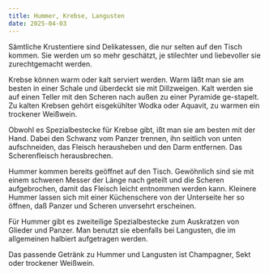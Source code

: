```yaml
---
title: Hummer, Krebse, Langusten
date: 2025-04-03
---
```


Sämtliche Krustentiere sind Delikatessen, die nur selten auf den Tisch kommen. Sie werden um so mehr geschätzt, je stilechter und liebevoller sie zurechtgemacht werden.

Krebse können warm oder kalt serviert werden. Warm läßt man sie am besten in einer Schale und überdeckt sie mit Dillzweigen. Kalt werden sie auf einen Teller mit den Scheren nach außen zu einer Pyramide ge-stapelt. Zu kalten Krebsen gehört eisgekühlter Wodka oder Aquavit, zu warmen ein trockener Weißwein.

Obwohl es Spezialbestecke für Krebse gibt, ißt man sie am besten mit der Hand. Dabei den Schwanz vom Panzer trennen, ihn seitlich von unten aufschneiden, das Fleisch herausheben und den Darm entfernen.
Das Scherenfleisch herausbrechen.

Hummer kommen bereits geöffnet auf den Tisch. Gewöhnlich sind sie mit einem schweren Messer der Länge nach geteilt und die Scheren aufgebrochen, damit das Fleisch leicht entnommen werden kann.
Kleinere Hummer lassen sich mit einer Küchenschere von der Unterseite her so öffnen, daß Panzer und Scheren unversehrt erscheinen.

Für Hummer gibt es zweiteilige Spezialbestecke zum Auskratzen von Glieder und Panzer. Man benutzt sie ebenfalls bei Langusten, die im allgemeinen halbiert aufgetragen werden.

Das passende Getränk zu Hummer und Langusten ist Champagner, Sekt oder trockener Weißwein.
